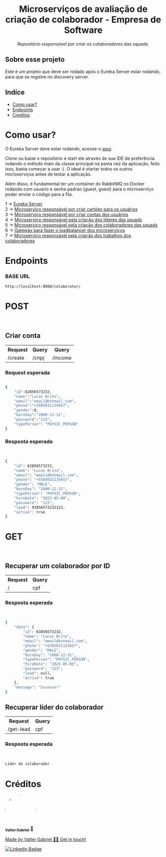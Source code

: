 <h1 align="center">Microserviços de avaliação de criação de colaborador - Empresa de Software</h1>
<p align="center"><i>Repositório responsável por criar os colaboradores das squads.</i></p>

##  Sobre esse projeto
Este é um projeto que deve ser rodado após o Eureka Server estar rodando, para que se registre no discovery server.


## Indíce
<!--ts-->
   * [Como usar?](#como-usar)
   * [Endpoints](#endpoints)
   * [Creditos](#creditos)
<!--te-->
  
<h1>Como usar?</h1>
<p>O Eureka Server deve estar rodando, acesse-o <a href="https://github.com/ValterGabriell/bank-system-eureka-server">aqui</a>.</br>
<p>Clone ou baixe o repositório e start ele através de sua IDE de preferência rodando o método main da classe principal na pasta raíz da aplicação, feito isso, basta começar a usar :). O ideal é startar todos os outros microserviços antes de testar a aplicação.</p>
<p>Além disso, é fundamental ter um container do RabbitMQ no Docker rodando com usuario e senha padrao (guest, guest) para o microserviço poder enviar o código para a fila.</p>

1 -> <a href="https://github.com/ValterGabriell/bank-system-eureka-server">Eureka Server</a></br>
2 -> <a href="https://github.com/ValterGabriell/bank-system-mscards">Microserviço responsável por criar cartões para os usuários</a></br>
3 -> <a href="https://github.com/ValterGabriell/bank-system-msaccount">Microserviço responsável por criar contas dos usuários</a></br>
4 -> <a href="https://github.com/ValterGabriell/software-company-mslead">Microserviço responsável pela criação dos líderes das squads</a></br>
5 -> <a href="https://github.com/ValterGabriell/software-company-mscolaborators">Microserviço responsável pela criação dos colaboradores das squads</a></br>
6 -> <a href="https://github.com/ValterGabriell/bank-system-gateway">Gateway para fazer o loadbalancer dos microserviços</a></br>
7 -> <a href="https://github.com/ValterGabriell/software-company-msjobs">Microserviço responsável pela criação dos trabalhos dos colaboradores</a></br>

  
<h1>Endpoints</h1>
<h3>BASE URL</h3>

```bash
http://localhost:8080/colaborator/
``` 
<h1>POST</h1></br>

<h2>Criar conta</h2>

<table>
  <tr>
    <th>Request</th>
    <th>Query</th>
    <th>Query</th>
  </tr>
  <tr>
    <td>/create</td>
    <td>/cnpj</td>
    <td>/income</td>
  </tr>
</table>


<h3>Request esperada</h3>

```bash

{
	"id":62856573232,
	"name":"Lucas Brito",
	"email":"email@hotmail.com",
	"phone":"+5585631135657",
	"gender":0,
	"bornDay":"2000-12-31",
	"password":"123",
	"typePerson": "PHYSIC_PERSON"
}	


```

<h3>Resposta esperada</h3></br>

```bash
{
	"id": 62856573232,
	"name": "Lucas Brito",
	"email": "email@hotmail.com",
	"phone": "+5585631135657",
	"gender": "MALE",
	"bornDay": "2000-12-31",
	"typePerson": "PHYSIC_PERSON",
	"hireDate": "2023-05-08",
	"password": "123",
	"lead": 93856573232123,
	"active": true
}
```

<h1>GET</h1></br>


<h2>Recuperar um colaborador por ID</h2>
<table>
  <tr>
    <th>Request</th>
    <th>Query</th>
  </tr>
  <tr>
    <td>/</td>
    <td>cpf</td>
  </tr>
</table>



<h3>Resposta esperada</h3></br>

```bash
{
	"data": {
		"id": 63856573232,
		"name": "Lucas Brito",
		"email": "email@hotmail.com",
		"phone": "+5585631135657",
		"gender": "MALE",
		"bornDay": "2000-12-31",
		"typePerson": "PHYSIC_PERSON",
		"hireDate": "2023-05-03",
		"password": "123",
		"lead": null,
		"active": true
	},
	"message": "Sucesso!"
}
```


<h2>Recuperar líder do colaborador</h2>
<table>
  <tr>
    <th>Request</th>
    <th>Query</th>
  </tr>
  <tr>
    <td>/get-lead</td>
    <td>cpf</td>
  </tr>
</table>



<h3>Resposta esperada</h3></br>

```bash
Líder do colaborador
```


<h1>Créditos</h1>

<a href="https://www.linkedin.com/in/valter-gabriel">
  <img style="border-radius: 50%;" src="https://user-images.githubusercontent.com/63808405/171045850-84caf881-ee10-4782-9016-ea1682c4731d.jpeg" width="100px;" alt=""/>
  <br />
  <sub><b>Valter Gabriel</b></sub></a> <a href="https://www.linkedin.com/in/valter-gabriel" title="Linkedin">🚀</ a>
 
Made by Valter Gabriel 👋🏽 Get in touch!

[![Linkedin Badge](https://img.shields.io/badge/-Gabriel-blue?style=flat-square&logo=Linkedin&logoColor=white&link=https://www.linkedin.com/in/valter-gabriel/ )](https://www.linkedin.com/in/valter-gabriel/)

